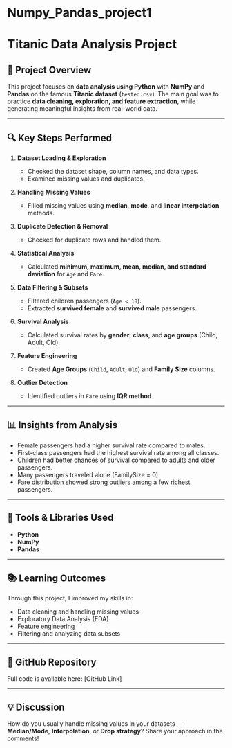 # Numpy_Pandas_project1
# Titanic Data Analysis Project

## 🚀 Project Overview
This project focuses on **data analysis using Python** with **NumPy** and **Pandas** on the famous **Titanic dataset** (`tested.csv`). The main goal was to practice **data cleaning, exploration, and feature extraction**, while generating meaningful insights from real-world data.

---

## 🔍 Key Steps Performed

1. **Dataset Loading & Exploration**  
   - Checked the dataset shape, column names, and data types.  
   - Examined missing values and duplicates.

2. **Handling Missing Values**  
   - Filled missing values using **median**, **mode**, and **linear interpolation** methods.

3. **Duplicate Detection & Removal**  
   - Checked for duplicate rows and handled them.

4. **Statistical Analysis**  
   - Calculated **minimum, maximum, mean, median, and standard deviation** for `Age` and `Fare`.

5. **Data Filtering & Subsets**  
   - Filtered children passengers (`Age < 18`).  
   - Extracted **survived female** and **survived male** passengers.  

6. **Survival Analysis**  
   - Calculated survival rates by **gender**, **class**, and **age groups** (Child, Adult, Old).  

7. **Feature Engineering**  
   - Created **Age Groups** (`Child`, `Adult`, `Old`) and **Family Size** columns.  

8. **Outlier Detection**  
   - Identified outliers in `Fare` using **IQR method**.

---

## 📊 Insights from Analysis

- Female passengers had a higher survival rate compared to males.  
- First-class passengers had the highest survival rate among all classes.  
- Children had better chances of survival compared to adults and older passengers.  
- Many passengers traveled alone (FamilySize = 0).  
- Fare distribution showed strong outliers among a few richest passengers.

---

## 🧰 Tools & Libraries Used

- **Python**  
- **NumPy**  
- **Pandas**

---

## 📚 Learning Outcomes

Through this project, I improved my skills in:  
- Data cleaning and handling missing values  
- Exploratory Data Analysis (EDA)  
- Feature engineering  
- Filtering and analyzing data subsets  

---

## 🔗 GitHub Repository

Full code is available here: [GitHub Link]  

---

## 💡 Discussion

How do you usually handle missing values in your datasets — **Median/Mode**, **Interpolation**, or **Drop strategy**? Share your approach in the comments!

